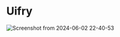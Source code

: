 # Uifry
![Screenshot from 2024-06-02 22-40-53](https://github.com/saiful7778/uifry/assets/83330293/96cefa20-3135-4cad-a2e6-8ae3223dc030)
